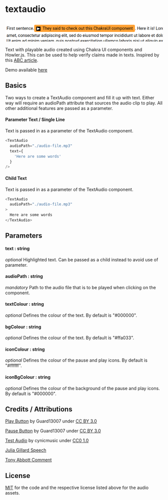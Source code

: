 # textaudio

![basic-sample](media/sample-screen.png "")

Text with playable audio created using Chakra UI components and Howler.js. This can be used to help verify claims made in texts. Inspired by this [ABC article](https://www.abc.net.au/news/2021-03-26/the-base-tapes-secret-recordings-australian-recruitment/13255994). 

Demo available [here](https://moop204.github.io/textaudio/)

## Basics
Two ways to create a TextAudio component and fill it up with text. Either way will require an audioPath attribute that sources the audio clip to play. All other additional features are passed as a parameter. 
#### Parameter Text / Single Line
Text is passed in as a parameter of the TextAudio component.
```ts
<TextAudio
  audioPath="./audio-file.mp3"
  text={
    'Here are some words'
  }
/>
```

#### Child Text
Text is passed in as a parameter of the TextAudio component.
```ts
<TextAudio
  audioPath="./audio-file.mp3"
>
  Here are some words
</TextAudio>
```

## Parameters

#### text : string
*optional*
Highlighted text. Can be passed as a child instead to avoid use of parameter.

#### audioPath : string
*mandatory*
Path to the audio file that is to be played when clicking on the component.

#### textColour : string
*optional*
Defines the colour of the text. By default is "#000000".
#### bgColour : string 
*optional*
Defines the colour of the text. By default is "#ffa033".

#### iconColour : string 
*optional*
Defines the colour of the pause and play icons. By default is "#ffffff".
#### iconBgColour : string 
*optional*
Defines the colour of the background of the pause and play icons. By default is "#000000".


## Credits / Attributions

[Play Button](https://game-icons.net/1x1/guard13007/play-button.html) by Guard13007 under [CC BY 3.0](https://creativecommons.org/licenses/by/3.0/)

[Pause Button](https://game-icons.net/1x1/guard13007/pause-button.html) by Guard13007 under [CC BY 3.0](https://creativecommons.org/licenses/by/3.0/)

[Test Audio](https://opengameart.org/content/crystal-cave-song18) by cynicmusic under [CC0 1.0](https://creativecommons.org/publicdomain/zero/1.0/)

[Julia Gillard Speech](https://www.youtube.com/watch?v=ihd7ofrwQX0)

[Tony Abbott Comment](https://www.youtube.com/watch?v=z_qW7Oo4Z-I)

## License 
[MIT](https://mit-license.org/) for the code and the respective license listed above for the audio assets.
